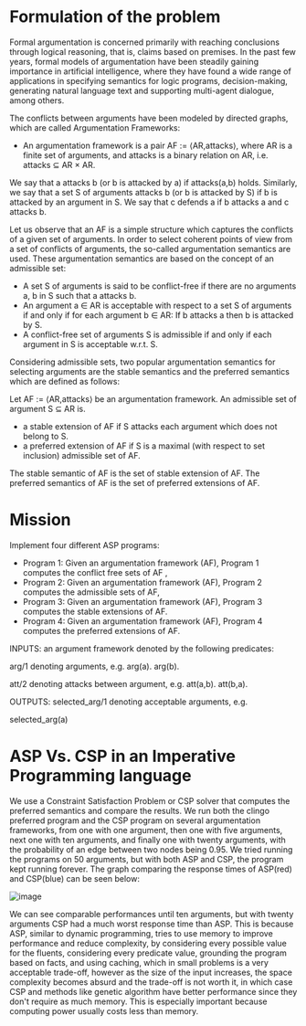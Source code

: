# Formulation of the problem
Formal argumentation is concerned primarily with reaching conclusions through logical reasoning, that is, claims based on premises. In the past few years, formal models of argumentation have been steadily gaining importance in artificial intelligence, where they have found a wide range of applications in specifying semantics for logic programs, decision-making, generating natural language text and supporting multi-agent dialogue, among others.

The conflicts between arguments have been modeled by directed graphs, which are called Argumentation Frameworks:

- An argumentation framework is a pair AF := ⟨AR,attacks⟩, where AR is a finite set of arguments, and attacks is a binary relation on AR, i.e. attacks ⊆ AR × AR.

We say that a attacks b (or b is attacked by a) if attacks(a,b) holds. Similarly, we say that a set S of arguments attacks b (or b is attacked by S) if b is attacked by an argument in S. We say that c defends a if b attacks a and c attacks b.

Let us observe that an AF is a simple structure which captures the conflicts of a given set of arguments. In order to select coherent points of view from a set of conflicts of arguments, the so-called argumentation semantics are used. These argumentation semantics are based on the concept of an admissible set:

- A set S of arguments is said to be conflict-free if there are no arguments a, b in S such that a attacks b.
- An argument a ∈ AR is acceptable with respect to a set S of arguments if and only if for each argument b ∈ AR: If b attacks a then b is attacked by S.
- A conflict-free set of arguments S is admissible if and only if each argument in S is acceptable w.r.t. S.

Considering admissible sets, two popular argumentation semantics for selecting arguments are the stable semantics and the preferred semantics which are defined as follows:

Let AF := ⟨AR,attacks⟩ be an argumentation framework. An admissible set of argument S ⊆ AR is.
- a stable extension of AF if S attacks each argument which does not belong to S.
- a preferred extension of AF if S is a maximal (with respect to set inclusion) admissible set of AF.

The stable semantic of AF is the set of stable extension of AF. The preferred semantics of AF is the set of preferred extensions of AF.

# Mission 

Implement  four different ASP programs:
- Program 1: Given an argumentation framework (AF), Program 1 computes the  conflict free sets of AF ,
- Program 2: Given an argumentation framework (AF), Program 2 computes the  admissible sets of AF,
- Program 3: Given an argumentation framework (AF), Program 3 computes the  stable extensions of AF.
- Program 4: Given an argumentation framework (AF), Program 4 computes the  preferred extensions of AF.

INPUTS: 
an argument framework denoted by the following predicates:

arg/1 denoting arguments, e.g. 
arg(a). arg(b).

att/2 denoting attacks between argument, e.g.
att(a,b).
att(b,a).

OUTPUTS:
selected_arg/1 denoting acceptable arguments, e.g.

selected_arg(a)

# ASP Vs. CSP in an Imperative Programming language
We use a Constraint Satisfaction Problem or CSP solver that computes the preferred semantics and compare the results. We run both the clingo preferred program and the CSP program on several argumentation frameworks, from one with one argument, then one with five arguments, next one with ten arguments, and finally one with twenty arguments, with the probability of an edge between two nodes being 0.95. We tried running the programs on 50 arguments, but with both ASP and CSP, the program kept running forever. The graph comparing the response times of ASP(red) and CSP(blue) can be seen below:

![image](https://github.com/MahdiTheGreat/ArgumentationSemanticsWithAsp/assets/47212121/6928d328-4995-49d2-881a-eddbf269e05a)

We can see comparable performances until ten arguments, but with twenty arguments CSP had a much worst response time than ASP. This is because ASP, similar to dynamic programming, tries to use memory to improve performance and reduce complexity, by considering every possible value for the fluents, considering every predicate value, grounding the program based on facts, and using caching, which in small problems is a very acceptable trade-off, however as the size of the input increases, the space complexity becomes absurd and the trade-off is not worth it, in which case CSP and methods like genetic algorithm have better performance since they don't require as much memory. This is especially important because computing power usually costs less than memory.
